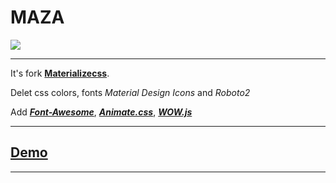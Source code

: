 MAZA
===================
![](http://demo.artfly.me/maza/maza.png)

----------

It's fork **[Materializecss](http://materializecss.com)**. 

Delet css colors, fonts *Material Design Icons* and *Roboto2*

Add **[*Font-Awesome*](http://fortawesome.github.io/Font-Awesome/icons/)**, **[*Animate.css*](https://daneden.github.io/animate.css/)**, **[*WOW.js*](https://github.com/matthieua/WOW)**

-----------

[**Demo**](http://demo.artfly.me/maza/)
----------

-------------

